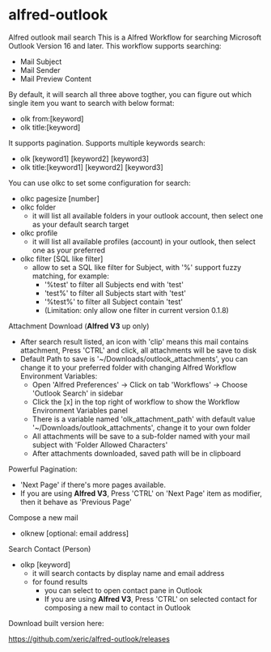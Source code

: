 # alfred-outlook
Alfred outlook mail search
This is a Alfred Workflow for searching Microsoft Outlook Version 16 and later.
This workflow supports searching:
* Mail Subject
* Mail Sender
* Mail Preview Content

By default, it will search all three above togther, you can figure out which single item you want to search with below format:
- olk from:\[keyword\]
- olk title:\[keyword\]

It supports pagination.
Supports multiple keywords search:
- olk \[keyword1\] \[keyword2\] \[keyword3\] 
- olk title:\[keyword1\] \[keyword2\] \[keyword3\] 

You can use olkc to set some configuration for search:
* olkc pagesize \[number\]
* olkc folder
  * it will list all available folders in your outlook account, then select one as your default search target
* olkc profile
  * it will list all available profiles (account) in your outlook, then select one as your preferred
* olkc filter \[SQL like filter\]
  * allow to set a SQL like filter for Subject, with '%' support fuzzy matching, for example:
    * '%test' to filter all Subjects end with 'test'
    * 'test%' to filter all Subjects start with 'test'
    * '%test%' to filter all Subject contain 'test'
    * (Limitation: only allow one filter in current version 0.1.8)

Attachment Download (**Alfred V3** up only)
* After search result listed, an icon with 'clip' means this mail contains attachment, Press 'CTRL' and click, all attachments will be save to disk
* Default Path to save is '~/Downloads/outlook_attachments', you can change it to your preferred folder with changing Alfred Workflow Environment Variables:
  * Open 'Alfred Preferences' -> Click on tab 'Workflows' -> Choose 'Outlook Search' in sidebar
  * Click the [x] in the top right of workflow to show the Workflow Environment Variables panel
  * There is a variable named 'olk_attachment_path' with default value '~/Downloads/outlook_attachments', change it to your own folder
  * All attachments will be save to a sub-folder named with your mail subject with 'Folder Allowed Characters'
  * After attachments downloaded, saved path will be in clipboard

Powerful Pagination:
* 'Next Page' if there's more pages available.
* If you are using **Alfred V3**, Press 'CTRL' on 'Next Page' item as modifier, then it behave as 'Previous Page'

Compose a new mail
* olknew \[optional: email address\]

Search Contact (Person)
* olkp \[keyword\]
   * it will search contacts by display name and email address
   * for found results
     * you can select to open contact pane in Outlook
     * If you are using **Alfred V3**, Press 'CTRL' on selected contact for composing a new mail to contact in Outlook

Download built version here:

https://github.com/xeric/alfred-outlook/releases
